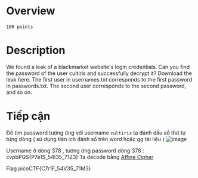 # Overview #
`100 points`

# Description #
We found a leak of a blackmarket website's login credentials. Can you find the password of the user cultiris and successfully decrypt it?
Download the leak here.
The first user in usernames.txt corresponds to the first password in passwords.txt. The second user corresponds to the second password, and so on.

# Tiếp cận #
Để tìm password tương ứng với username `cultiris` ta đánh dấu số thứ tự từng dòng ( sử dụng tiện ích đánh số trên word hoặc gg tài liệu )
![image](https://github.com/hgiang20/PicoCTF_Writeup/assets/130575510/61a368ba-8232-4d98-804c-5f2216ba650e)

Username ở dòng 378 , tương ứng password dòng 378 : cvpbPGS{P7e1S_54I35_71Z3}
Ta decode bằng [Affine Cipher](https://www.dcode.fr/affine-cipher)

Flag 	picoCTF{C7r1F_54V35_71M3}

